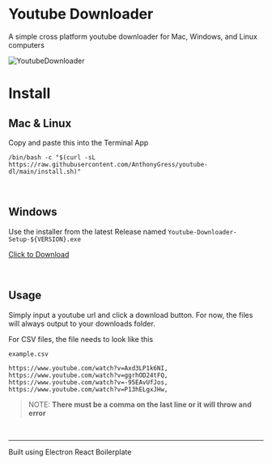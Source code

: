 # Youtube Downloader
A simple cross platform youtube downloader for Mac, Windows, and Linux computers

![YoutubeDownloader](https://github.com/AnthonyGress/mac-the-ripper/assets/70029654/c473288f-d18c-4232-8e1c-3cc2a79a9011)

# Install

## Mac & Linux

Copy and paste this into the Terminal App

`/bin/bash -c "$(curl -sL https://raw.githubusercontent.com/AnthonyGress/youtube-dl/main/install.sh)"`

<br>

## Windows

Use the installer from the latest Release named `Youtube-Downloader-Setup-${VERSION}.exe`

[Click to Download](https://github.com/AnthonyGress/mac-the-ripper/releases/latest/)

<br>

## Usage

Simply input a youtube url and click a download button. For now, the files will always output to your downloads folder.

For CSV files, the file needs to look like this

`example.csv`
```
https://www.youtube.com/watch?v=Axd3LP1k6NI,
https://www.youtube.com/watch?v=ggrhOD24tFQ,
https://www.youtube.com/watch?v=-95EAvUfJos,
https://www.youtube.com/watch?v=P13hELgxJHw,
```

> NOTE: **There must be a comma on the last line or it will throw and error**

<br>

<hr>

Built using Electron React Boilerplate
